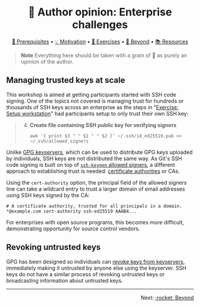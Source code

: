 <h1 align="center">&#129300; Author opinion: Enterprise challenges</h1>

<p align="center">
  <a href="/README.md#mega-prerequisites">&#128227; Prerequisites</a> •  
  <a href="/motivation.md">&#128161; Motivation</a> •  
  <a href="/README.md#schoolsatchel-exercises">&#127890; Exercises</a> •  
  <a href="/README.md#rocket-beyond">&#129300; Beyond</a> •  
  <a href="/README.md#books-resources">&#128218; Resources</a>
</p>

> **Note**
> Everything here should be taken with a grain of :salt: as purely an opinion of the author.

## Managing trusted keys at scale

This workshop is aimed at getting participants started with SSH code signing.  One of the topics not covered is managing trust for hundreds or thousands of SSH keys across an enterprise as the steps in "[Exercise: Setup workstation](exercises/setup-workstation.md)" had participants setup to only trust their own SSH key:

> 4. **Create file containing SSH public key for verifying signers**
> 
>    ```shell
>    awk '{ print $3 " " $1 " " $2 }' ~/.ssh/id_ed25519.pub >> ~/.ssh/allowed_signers
>    ```

Unlike [GPG keyservers][gpg-keyservers], which can be used to distribute GPG keys uploaded by individuals, SSH keys are not distributed the same way.  As Git's SSH code signing is built on top of [`ssh-keygen` allowed signers][man-ssh-keygen-allowedsigners], a different approach to establishing trust is needed: [certificate authorities][ssh-certificate-authority] or CAs.

Using the `cert-authority` option, the principal field of the allowed signers line can take a wildcard entry to trust a larger domain of email addresses using SSH keys signed by the CA:

```
# A certificate authority, trusted for all principals in a domain.
*@example.com cert-authority ssh-ed25519 AAAB4...
```

For enterprises with open source programs, this becomes more difficult, demonstrating opportunity for source control vendors.

## Revoking untrusted keys

GPG has been designed so individuals can [revoke keys from keyservers][gpg-key-revoking], immediately making it untrusted by anyone else using the keyserver.  SSH keys do not have a similar process of revoking untrusted keys or broadcasting information about untrusted keys.

<hr />
<p align="right">
  Next: <a href="/README.md#rocket-beyond">:rocket: Beyond</a>
</p>

[gpg-key-revoking]: https://www.gnupg.org/gph/en/manual/c235.html#AEN304
[gpg-keyservers]: https://www.gnupg.org/gph/en/manual/x457.html
[ssh-certificate-authority]: https://www.ssh.com/academy/pki
[man-ssh-keygen-allowedsigners]: https://man7.org/linux/man-pages/man1/ssh-keygen.1.html#ALLOWED_SIGNERS